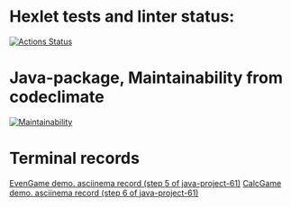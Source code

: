 # Hexlet tests and linter status:
[![Actions Status](https://github.com/AlexVin11/java-project-61/actions/workflows/hexlet-check.yml/badge.svg)](https://github.com/AlexVin11/java-project-61/actions)
# Java-package, Maintainability from codeclimate
[![Maintainability](https://api.codeclimate.com/v1/badges/6d1dc4b10fa94dcdbce7/maintainability)](https://codeclimate.com/github/AlexVin11/java-project-61/maintainability)
# Terminal records
[EvenGame demo. asciinema record (step 5 of java-project-61)](https://asciinema.org/connect/bf42df32-5210-4d3d-853d-11ddf147ba2c)
[CalcGame demo. asciinema record (step 6 of java-project-61)](https://asciinema.org/a/1wH8U0C7ibRyTP5YOtEeEwX1p)
